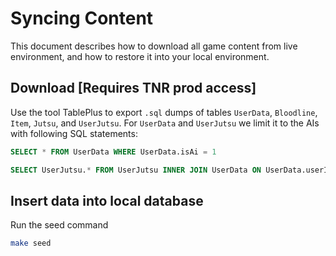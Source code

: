 # Syncing Content

This document describes how to download all game content from live environment, and how to restore it into your local environment.

## Download [Requires TNR prod access]

Use the tool TablePlus to export `.sql` dumps of tables `UserData`, `Bloodline`, `Item`, `Jutsu`, and `UserJutsu`. For `UserData` and `UserJutsu` we limit it to the AIs with following SQL statements:

```sql
SELECT * FROM UserData WHERE UserData.isAi = 1
```

```sql
SELECT UserJutsu.* FROM UserJutsu INNER JOIN UserData ON UserData.userId = UserJutsu.userId WHERE UserData.isAi = 1
```

## Insert data into local database

Run the seed command

```bash
make seed
```
